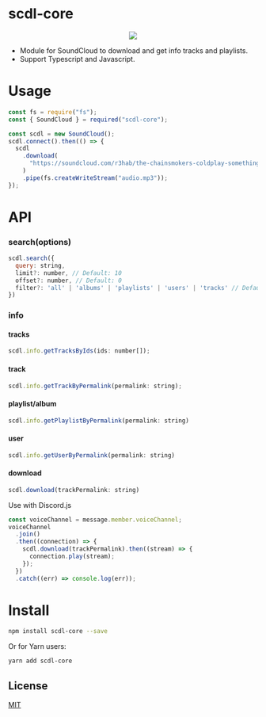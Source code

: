# scdl-core

<p align="center">
  <img src="https://raw.githubusercontent.com/misa198/scdl-core/master/docs/images/sc-logo.png">
</p>

- Module for SoundCloud to download and get info tracks and playlists.
- Support Typescript and Javascript.

# Usage

```js
const fs = require("fs");
const { SoundCloud } = required("scdl-core");

const scdl = new SoundCloud();
scdl.connect().then(() => {
  scdl
    .download(
      "https://soundcloud.com/r3hab/the-chainsmokers-coldplay-something-just-like-this-r3hab-remix"
    )
    .pipe(fs.createWriteStream("audio.mp3"));
});
```

# API

### search(options)

```js
scdl.search({
  query: string,
  limit?: number, // Default: 10
  offset?: number, // Default: 0
  filter?: 'all' | 'albums' | 'playlists' | 'users' | 'tracks' // Default: "all"
})
```

### info

#### tracks

```js
scdl.info.getTracksByIds(ids: number[]);
```

#### track

```js
scdl.info.getTrackByPermalink(permalink: string);
```

#### playlist/album

```js
scdl.info.getPlaylistByPermalink(permalink: string)
```

#### user

```js
scdl.info.getUserByPermalink(permalink: string)
```

#### download

```js
scdl.download(trackPermalink: string)
```

Use with Discord.js

```js
const voiceChannel = message.member.voiceChannel;
voiceChannel
  .join()
  .then((connection) => {
    scdl.download(trackPermalink).then((stream) => {
      connection.play(stream);
    });
  })
  .catch((err) => console.log(err));
```

# Install

```bash
npm install scdl-core --save
```

Or for Yarn users:

```bash
yarn add scdl-core
```

## License

[MIT](https://choosealicense.com/licenses/mit/)

